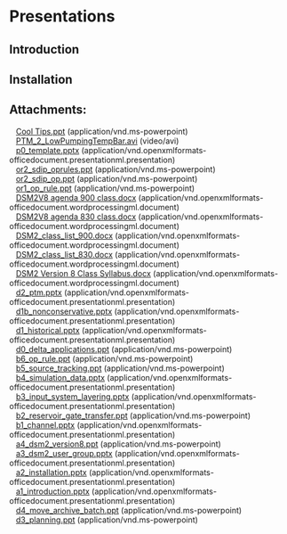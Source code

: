 # Presentations

## Introduction

## Installation

  

## Attachments:

<img src="images/icons/bullet_blue.gif" width="8" height="8" /> [Cool
Tips.ppt](attachments/87228796/87228795.ppt)
(application/vnd.ms-powerpoint)  
<img src="images/icons/bullet_blue.gif" width="8" height="8" />
[PTM_2_LowPumpingTempBar.avi](attachments/87228796/87228797.avi)
(video/avi)  
<img src="images/icons/bullet_blue.gif" width="8" height="8" />
[p0_template.pptx](attachments/87228796/87228798.pptx)
(application/vnd.openxmlformats-officedocument.presentationml.presentation)  
<img src="images/icons/bullet_blue.gif" width="8" height="8" />
[or2_sdip_oprules.ppt](attachments/87228796/87228799.ppt)
(application/vnd.ms-powerpoint)  
<img src="images/icons/bullet_blue.gif" width="8" height="8" />
[or2_sdip_op.ppt](attachments/87228796/87228800.ppt)
(application/vnd.ms-powerpoint)  
<img src="images/icons/bullet_blue.gif" width="8" height="8" />
[or1_op_rule.ppt](attachments/87228796/87228801.ppt)
(application/vnd.ms-powerpoint)  
<img src="images/icons/bullet_blue.gif" width="8" height="8" /> [DSM2V8
agenda 900 class.docx](attachments/87228796/87228802.docx)
(application/vnd.openxmlformats-officedocument.wordprocessingml.document)  
<img src="images/icons/bullet_blue.gif" width="8" height="8" /> [DSM2V8
agenda 830 class.docx](attachments/87228796/87228803.docx)
(application/vnd.openxmlformats-officedocument.wordprocessingml.document)  
<img src="images/icons/bullet_blue.gif" width="8" height="8" />
[DSM2_class_list_900.docx](attachments/87228796/87228804.docx)
(application/vnd.openxmlformats-officedocument.wordprocessingml.document)  
<img src="images/icons/bullet_blue.gif" width="8" height="8" />
[DSM2_class_list_830.docx](attachments/87228796/87228805.docx)
(application/vnd.openxmlformats-officedocument.wordprocessingml.document)  
<img src="images/icons/bullet_blue.gif" width="8" height="8" /> [DSM2
Version 8 Class Syllabus.docx](attachments/87228796/87228806.docx)
(application/vnd.openxmlformats-officedocument.wordprocessingml.document)  
<img src="images/icons/bullet_blue.gif" width="8" height="8" />
[d2_ptm.pptx](attachments/87228796/87228807.pptx)
(application/vnd.openxmlformats-officedocument.presentationml.presentation)  
<img src="images/icons/bullet_blue.gif" width="8" height="8" />
[d1b_nonconservative.pptx](attachments/87228796/87228808.pptx)
(application/vnd.openxmlformats-officedocument.presentationml.presentation)  
<img src="images/icons/bullet_blue.gif" width="8" height="8" />
[d1_historical.pptx](attachments/87228796/87228809.pptx)
(application/vnd.openxmlformats-officedocument.presentationml.presentation)  
<img src="images/icons/bullet_blue.gif" width="8" height="8" />
[d0_delta_applications.ppt](attachments/87228796/87228810.ppt)
(application/vnd.ms-powerpoint)  
<img src="images/icons/bullet_blue.gif" width="8" height="8" />
[b6_op_rule.ppt](attachments/87228796/87228811.ppt)
(application/vnd.ms-powerpoint)  
<img src="images/icons/bullet_blue.gif" width="8" height="8" />
[b5_source_tracking.ppt](attachments/87228796/87228812.ppt)
(application/vnd.ms-powerpoint)  
<img src="images/icons/bullet_blue.gif" width="8" height="8" />
[b4_simulation_data.pptx](attachments/87228796/87228813.pptx)
(application/vnd.openxmlformats-officedocument.presentationml.presentation)  
<img src="images/icons/bullet_blue.gif" width="8" height="8" />
[b3_input_system_layering.pptx](attachments/87228796/87228814.pptx)
(application/vnd.openxmlformats-officedocument.presentationml.presentation)  
<img src="images/icons/bullet_blue.gif" width="8" height="8" />
[b2_reservoir_gate_transfer.ppt](attachments/87228796/87228815.ppt)
(application/vnd.ms-powerpoint)  
<img src="images/icons/bullet_blue.gif" width="8" height="8" />
[b1_channel.pptx](attachments/87228796/87228816.pptx)
(application/vnd.openxmlformats-officedocument.presentationml.presentation)  
<img src="images/icons/bullet_blue.gif" width="8" height="8" />
[a4_dsm2_version8.ppt](attachments/87228796/87228817.ppt)
(application/vnd.ms-powerpoint)  
<img src="images/icons/bullet_blue.gif" width="8" height="8" />
[a3_dsm2_user_group.pptx](attachments/87228796/87228818.pptx)
(application/vnd.openxmlformats-officedocument.presentationml.presentation)  
<img src="images/icons/bullet_blue.gif" width="8" height="8" />
[a2_installation.pptx](attachments/87228796/87228819.pptx)
(application/vnd.openxmlformats-officedocument.presentationml.presentation)  
<img src="images/icons/bullet_blue.gif" width="8" height="8" />
[a1_introduction.pptx](attachments/87228796/87228820.pptx)
(application/vnd.openxmlformats-officedocument.presentationml.presentation)  
<img src="images/icons/bullet_blue.gif" width="8" height="8" />
[d4_move_archive_batch.ppt](attachments/87228796/87228821.ppt)
(application/vnd.ms-powerpoint)  
<img src="images/icons/bullet_blue.gif" width="8" height="8" />
[d3_planning.ppt](attachments/87228796/87228822.ppt)
(application/vnd.ms-powerpoint)  
